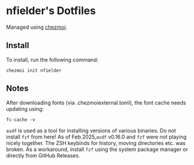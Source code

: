 # nfielder's Dotfiles

Managed using [chezmoi](https://github.com/twpayne/chezmoi).

## Install

To install, run the following command:

```shell
chezmoi init nfielder
```

## Notes

After downloading fonts (via .chezmoiexternal.toml), the font cache needs updating using:

```shell
fc-cache -v
```

`asdf` is used as a tool for installing versions of various binaries. Do not install `fzf` from here! As of Feb 2025,`asdf` v0.16.0 and `fzf` were not playing nicely together. The ZSH keybinds for history, moving directories etc. was broken. As a workaround, install `fzf` using the system package manager or directly from GitHub Releases.
